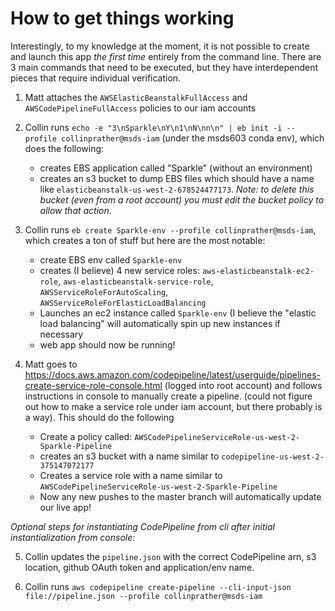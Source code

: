# How to get things working

Interestingly, to my knowledge at the moment, it is not possible to create and launch this app _the first time_ entirely from the command line. There are 3 main commands that need to be executed, but they have interdependent pieces that require individual verification.

1. Matt attaches the `AWSElasticBeanstalkFullAccess` and `AWSCodePipelineFullAccess` policies to our iam accounts

2. Collin runs `echo -e "3\nSparkle\nY\n1\nN\nn\n" | eb init -i --profile collinprather@msds-iam` (under the msds603 conda env), which does the following:
    - creates EBS application called "Sparkle" (without an environment)
    - creates an s3 bucket to dump EBS files which should have a name like `elasticbeanstalk-us-west-2-678524477173`. _Note: to delete this bucket (even from a root account) you must edit the bucket policy to allow that action_.

3. Collin runs `eb create Sparkle-env --profile collinprather@msds-iam`, which creates a ton of stuff but here are the most notable:
    - create EBS env called `Sparkle-env` 
    - creates (I believe) 4 new service roles: `aws-elasticbeanstalk-ec2-role`, `aws-elasticbeanstalk-service-role`, `AWSServiceRoleForAutoScaling`, `AWSServiceRoleForElasticLoadBalancing`
    - Launches an ec2 instance called `Sparkle-env` (I believe the "elastic load balancing" will automatically spin up new instances if necessary
    - web app should now be running!

4. Matt goes to https://docs.aws.amazon.com/codepipeline/latest/userguide/pipelines-create-service-role-console.html (logged into root account)  and follows instructions in console to manually create a pipeline. (could not figure out how to make a service role under iam account, but there probably is a way). This should do the following
    - Create a policy called: `AWSCodePipelineServiceRole-us-west-2-Sparkle-Pipeline`
    - creates an s3 bucket with a name similar to `codepipeline-us-west-2-375147072177`
    - Creates a service role with a name similar to `AWSCodePipelineServiceRole-us-west-2-Sparkle-Pipeline`
    - Now any new pushes to the master branch will automatically update our live app!

_Optional steps for instantiating CodePipeline from cli after initial instantialization from console:_

5. Collin updates the `pipeline.json` with the correct CodePipeline arn, s3 location, github OAuth token and application/env name.

6. Collin runs `aws codepipeline create-pipeline --cli-input-json file://pipeline.json --profile collinprather@msds-iam`

